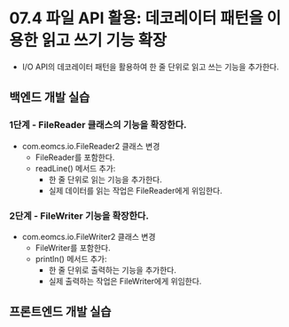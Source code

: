 # 07.4 파일 API 활용: 데코레이터 패턴을 이용한 읽고 쓰기 기능 확장

- I/O API의 데코레이터 패턴을 활용하여 한 줄 단위로 읽고 쓰는 기능을 추가한다.

## 백엔드 개발 실습

### 1단계 - FileReader 클래스의 기능을 확장한다.

- com.eomcs.io.FileReader2 클래스 변경
  - FileReader를 포함한다.
  - readLine() 메서드 추가:
    - 한 줄 단위로 읽는 기능을 추가한다.
    - 실제 데이터를 읽는 작업은 FileReader에게 위임한다.

### 2단계 - FileWriter 기능을 확장한다.

- com.eomcs.io.FileWriter2 클래스 변경
  - FileWriter를 포함한다.
  - println() 메서드 추가:
    - 한 줄 단위로 출력하는 기능을 추가한다.
    - 실제 출력하는 작업은 FileWriter에게 위임한다.



## 프론트엔드 개발 실습








#

